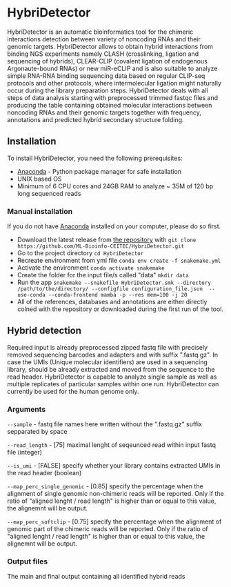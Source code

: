 # HybriDetector
HybriDetector is an automatic bioinformatics tool for the chimeric interactions detection between variety of noncoding RNAs and their genomic targets. HybriDetector allows to obtain hybrid interactions from binding NGS experiments namely CLASH (crosslinking, ligation and sequencing of hybrids), CLEAR-CLIP (covalent ligation of endogenous Argonaute-bound RNAs) or new miR-eCLIP and is also suitable to analyze simple RNA-RNA binding sequencing data based on regular CLIP-seq protocols and other protocols, where intermolecular ligation might naturally occur during the library preparation steps. HybriDetector deals with all steps of data analysis starting with preprocessed trimmed fastqc files and producing the table containing obtained molecular interactions between noncoding RNAs and their genomic targets together with frequency, annotations and predicted hybrid secondary structure folding.     

## Installation
To install HybriDetector, you need the following prerequisites:
- [Anaconda](https://www.anaconda.com/products/individual) - Python package manager for safe installation 
- UNIX based OS
- Minimum of 6 CPU cores and 24GB RAM to analyze ~ 35M of 120 bp long sequenced reads

### Manual installation
If you do not have [Anaconda](https://www.anaconda.com/distribution/) installed on your computer, please do so first. 
- Download the latest release from [the repository](https://github.com/ML-Bioinfo-CEITEC/CLASH) with `git clone https://github.com/ML-Bioinfo-CEITEC/HybriDetector.git`
- Go to the project directory `cd HybriDetector`
- Recreate environment from yml file `conda env create -f snakemake.yml`
- Activate the environment `conda activate snakemake`
- Create the folder for the input file/s called "data" `mkdir data`
- Run the app `snakemake --snakefile HybriDetector.smk --directory /path/to/the/directory/ --configfile configuration_file.json  --use-conda --conda-frontend mamba -p --res mem=100 -j 20`
- All of the references, databases and annotations are either directly colned with the repository or downloaded during the first run of the tool.

## Hybrid detection
Required input is already preprocessed zipped fastq file with precisely removed sequencíng barcodes and adapters and with suffix ".fastq.gz". In case the UMIs (Unique molecular identifiers) are used in a sequencíng library, should be already extracted and moved from the sequence to the read header. HybriDetector is capable to analyze single sample as well as multiple replicates of particular samples within one run. HybriDetector can currently be used for the human genome only.

### Arguments 

`--sample` - fastq file names here written without the ".fastq.gz" suffix sepparated by space

`--read_length` - [75] maximal lenght of seqeunced read within input fastq file (integer)

`--is_umi` - [FALSE] specify whether your library contains extracted UMIs in the read header (boolean)

`--map_perc_single_genomic` - [0.85] specify the percentage when the alignment of single genomic non-chimeric reads will be reported. Only if the ratio of "aligned lenght / read length" is higher than or equal to this
value, the alignemnt will be output.

`--map_perc_softclip` - [0.75] specify the percentage when the alignment of genomic part of the chimeric reads will be reported. Only if the ratio of "aligned lenght / read length" is higher than or equal to this
value, the alignemnt will be output.

### Output files

The main and final output containing all identified hybrid reads  
